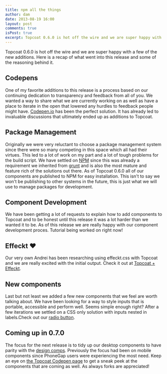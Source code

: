 ```yaml
---
title: npm all the things
author: dam
date: 2013-08-19 16:00
layout: post
comments: true
isPost: true
excerpt: Topcoat 0.6.0 is hot off the wire and we are super happy with a few of the new additions. Here is a recap of what went into this release and some of the reasoning behind it.
---
```


Topcoat 0.6.0 is hot off the wire and we are super happy with a few of the new additions. Here is a recap of what went into this release and some of the reasoning behind it.

## Codepens

One of my favorite additions to this release is a process based on our continuing dedication to transparency and feedback from all of you. We wanted a way to share what we are currently working on as well as have a place to iterate in the open that lowered any hurdles to feedback people might have. [Codepen.io](http://codepen.io/Topcoat/) has been the perfect solution. It has already led to invaluable discussions that ultimately ended up as additions to Topcoat.

## Package Management

Originally we were very reluctant to choose a package management system since there were so many competing in this space which all had their virtues. This led to a lot of work on my part and a lot of tough problems for the build script. We have settled on [NPM](http://npmjs.org) since this was already a requirement we inherited from [grunt](http://gruntjs.com) and is also the most mature and feature rich of the solutions out there. As of Topcoat 0.6.0 all of our components are published to NPM for easy installation. This isn't to say we won't be publishing to other systems in the future, this is just what we will use to manage packages for development.

## Component Development

We have been getting a lot of requests to explain how to add components to Topcoat and to be honest until this release it was a lot harder than we wanted it to be. As of this release we are really happy with our component development proces. Tutorial being worked on right now!

## Effeckt ♥

Our very own Andrei has been researching using effeckt.css with Topcoat and we are really excited with the initial output. Check it out at [Topcoat + Effeckt](http://topcoat.io/topcoat-effeckt/dist/).

## New components

Last but not least we added a few new components that we feel are worth talking about. We have been looking for a way to style inputs that is portable, accessible and perform well. Seems simple enough right? After a few iterations we settled on a CSS only solution with inputs nested in labels.Check out our [radio button](http://codepen.io/Topcoat/pen/HDcJj).

## Coming up in 0.7.0

The focus for the next release is to tidy up our desktop components to have parity with the [design comps](http://github.com/topcoat/design). Previously the focus had been on mobile components since PhoneGap users were experiencing the most need. Keep an eye on [the Topcoat Codepen page](http://codepen.io/Topcoat) to get a sneak peek at the components that are coming as well. As always forks are appreciated!
